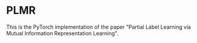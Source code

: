 # PLMR
This is the PyTorch implementation of the paper "Partial Label Learning via Mutual Information Representation Learning".
